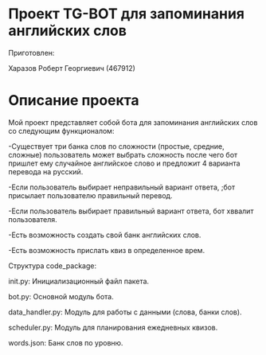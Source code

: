 # Проект TG-BOT для запоминания английских слов 

Приготовлен:

Харазов Роберт Георгиевич (467912)

# Описание проекта

Мой проект представляет собой  бота для запоминания английских слов со следующим функционалом:

-Существует три банка слов по сложности (простые, средние, сложные)
пользователь может выбрать сложность после чего бот пришлет ему случайное английское слово и предложит 4 варианта перевода на русский.

-Если пользователь выбирает неправильный вариант ответа, ;бот присылает пользователю правильный перевод.

-Если пользователь выбирает правильный вариант ответа, бот хввалит пользователя.

-Есть возможность создать свой банк английских слов.

-Есть возможность прислать квиз в определенное врем.

Структура code_package:

init.py: Инициализационный файл пакета.

bot.py: Основной модуль бота.

data_handler.py: Модуль для работы с данными (слова, банки слов).

scheduler.py: Модуль для планирования ежедневных квизов.

words.json: Банк слов по уровню.

